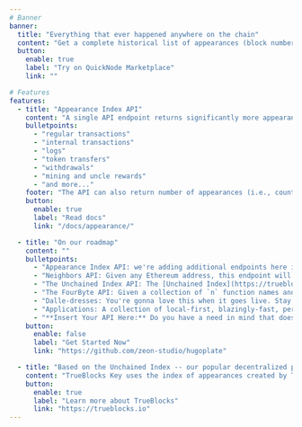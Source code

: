 ```yaml
---
# Banner
banner:
  title: "Everything that ever happened anywhere on the chain"
  content: "Get a complete historical list of appearances (block number, transaction id) for any Ethereum address"
  button:
    enable: true
    label: "Try on QuickNode Marketplace"
    link: ""

# Features
features:
  - title: "Appearance Index API"
    content: "A single API endpoint returns significantly more appearances (block number, transaction ID) than other indexers. Includes:"
    bulletpoints:
      - "regular transactions"
      - "internal transactions"
      - "logs"
      - "token transfers"
      - "withdrawals"
      - "mining and uncle rewards"
      - "and more..."
    footer: "The API can also return number of appearances (i.e., count) for any Ethereum address."
    button:
      enable: true
      label: "Read docs"
      link: "/docs/appearance/"

  - title: "On our roadmap"
    content: ""
    bulletpoints:
      - "Appearance Index API: we're adding additional endpoints here including date and time queries and deeper analysis of an address's history (age, first appearance, etc.)"
      - "Neighbors API: Given any Ethereum address, this endpoint will return a list of all other addresses that appeared in the same transactions as the given address. If one were to ever solve the Sybil problem, the solution would start with a list of neighbors. Neighbor addresses are called neighbors because they live on the same block."
      - "The Unchained Index API: The [Unchained Index](https://trueblocks.io/papers/2023/specification-for-the-unchained-index-v2.0.0-release.pdf) is a novel way to distribute immutable databases such as our Appearance Index using IPFS. This endpoint will return a list of IPFS hashes for the portions of the index relevant to a given address. End uers may download these portions making it impossible for anyone (even us) to censor your access later."
      - "The FourByte API: Given a collection of `n` function names and `m` function signatures, this API generates `n x m` fourbyte signatures. When coupled with a frequency tag garnered from on-chain data, this allows 3rd party applications to more easily decode call data and event topics without the need for hard-to-find ABIs or a reliance outside sources. We've already generated many 100s of millions of fourbytes. We're only waiting to deploy them."
      - "Dalle-dresses: You're gonna love this when it goes live. Stay tuned."
      - "Applications: A collection of local-first, blazingly-fast, perfectly-private desktop applications demonstrating the power of TrueBlocks Key, TrueBlocks Core, and The Unchained Index."
      - "**Insert Your API Here:** Do you have a need in mind that doesn't appear above? We have you covered. Our core code can index anything including performing data extraction customized for your smart contract's needs. (Or any other need for that matter.) Contact us."
    button:
      enable: false
      label: "Get Started Now"
      link: "https://github.com/zeon-studio/hugoplate"

  - title: "Based on the Unchained Index -- our popular decentralized public good"
    content: "TrueBlocks Key uses the index of appearances created by TrueBlocks Core, which publishes the index as a public good through the Unchained Index smart contract. Unlike Key, Core is fully local and open source. Both systems are designed to work with any EVM-based blockchain. TrueBlocks Key provides a simple, easy-to-use, cloud-based Web 2.0 interface to this index. "
    button:
      enable: true
      label: "Learn more about TrueBlocks"
      link: "https://trueblocks.io"
---
```


